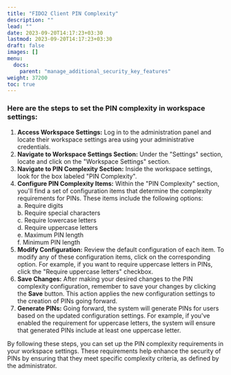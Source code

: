 ```yaml
---
title: "FIDO2 Client PIN Complexity"
description: ""
lead: ""
date: 2023-09-20T14:17:23+03:30
lastmod: 2023-09-20T14:17:23+03:30
draft: false
images: []
menu:
  docs:
    parent: "manage_additional_security_key_features"
weight: 37200
toc: true
---
```


### Here are the steps to set the PIN complexity in workspace settings:  

1. **Access Workspace Settings:** Log in to the administration panel and locate their workspace settings area using your administrative credentials.  
2. **Navigate to Workspace Settings Section:** Under the "Settings" section, locate and click on the "Workspace Settings" section.  
3. **Navigate to PIN Complexity Section:** Inside the workspace settings, look for the box labeled "PIN Complexity".  
4. **Configure PIN Complexity Items:** Within the "PIN Complexity" section, you'll find a set of configuration items that determine the complexity requirements for PINs. These items include the following options:  
    a. Require digits  
    b. Require special characters  
    c. Require lowercase letters  
    d. Require uppercase letters  
    e. Maximum PIN length  
    f. Minimum PIN length  
5. **Modify Configuration:** Review the default configuration of each item. To modify any of these configuration items, click on the corresponding option. For example, if you want to require uppercase letters in PINs, click the "Require uppercase letters" checkbox.  
6. **Save Changes:** After making your desired changes to the PIN complexity configuration, remember to save your changes by clicking the **Save** button. This action applies the new configuration settings to the creation of PINs going forward.  
7. **Generate PINs:** Going forward, the system will generate PINs for users based on the updated configuration settings. For example, if you've enabled the requirement for uppercase letters, the system will ensure that generated PINs include at least one uppercase letter.  

By following these steps, you can set up the PIN complexity requirements in your workspace settings. These requirements help enhance the security of PINs by ensuring that they meet specific complexity criteria, as defined by the administrator.  
